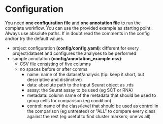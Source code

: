 # Configuration

You need **one configuration file** and **one annotation file** to run the complete workflow. You can use the provided example as starting point. Always use absolute paths. If in doubt read the comments in the config and/or try the default values.

- project configuration **(config/config.yaml)**: different for every project/dataset and configures the analyses to be performed
- sample annotation **(config/annotation_example.csv)**:
    - CSV file consisting of five columns
    - no spaces before or after comma
        - name: name of the dataset/analysis (tip: keep it short, but descriptive and distinctive)
        - data: absolute path to the input Seurat object as .rds
        - assay: the Seurat assay to be used (eg SCT or RNA)
        - metadata: column name of the metadata that should be used to group cells for comparison (eg condition)
        - control: name of the class/level that should be used as control in the comparison (eg untreated) or "ALL" to compare every class against the rest (eg useful to find cluster markers; one vs all)
